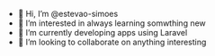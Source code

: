 - 👋 Hi, I’m @estevao-simoes
- 👀 I’m interested in always learning somwthing new
- 🌱 I’m currently developing apps using Laravel
- 💞️ I’m looking to collaborate on anything interesting

<!---
estevao-simoes/estevao-simoes is a ✨ special ✨ repository because its `README.md` (this file) appears on your GitHub profile.
You can click the Preview link to take a look at your changes.
--->
